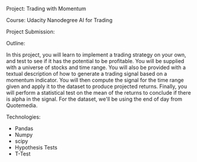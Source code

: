 Project: Trading with Momentum

Course: Udacity Nanodegree AI for Trading

Project Submission: 

Outline:

In this project, you will learn to implement a trading strategy on your own, and test to see if it has the potential to be profitable. You will be supplied with a universe of stocks and time range. You will also be provided with a textual description of how to generate a trading signal based on a momentum indicator. You will then compute the signal for the time range given and apply it to the dataset to produce projected returns. Finally, you will perform a statistical test on the mean of the returns to conclude if there is alpha in the signal. For the dataset, we'll be using the end of day from Quotemedia.

Technologies:
- Pandas
- Numpy
- scipy
- Hypothesis Tests
- T-Test
